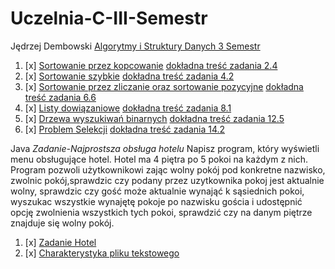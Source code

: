 # Uczelnia-C-III-Semestr
Jędrzej Dembowski
[Algorytmy i Struktury Danych 3 Semestr](https://inf.ug.edu.pl/~zylinski/dydaktyka/index.html)
 1. [x] [Sortowanie przez kopcowanie](C/aisd_zad1.c) [dokładna treść zadania 2.4](https://inf.ug.edu.pl/~zylinski/dydaktyka/AiSD/ALL_02.pdf)
 2. [x] [Sortowanie szybkie](C/aisd_zad2.c) [dokładna treść zadania 4.2](https://inf.ug.edu.pl/~zylinski/dydaktyka/AiSD/ALL_04.pdf)
 3. [x] [Sortowanie przez zliczanie oraz sortowanie pozycyjne](C/aisd_zad3.c) [dokładna treść zadania 6.6](https://inf.ug.edu.pl/~zylinski/dydaktyka/AiSD/ALL_06.pdf)
 4. [x] [Listy dowiązaniowe](C/aisd_zad4.c) [dokładna treść zadania 8.1](https://inf.ug.edu.pl/~zylinski/dydaktyka/AiSD/ALL_08.pdf)
 5. [x] [Drzewa wyszukiwań binarnych](C/aisd_zad6.c) [dokładna treść zadania 12.5](https://inf.ug.edu.pl/~zylinski/dydaktyka/AiSD/ALL_12.pdf)
 6. [x] [Problem Selekcji](C/aisd_zad7.cpp) [dokładna treść zadania 14.2](https://inf.ug.edu.pl/~zylinski/dydaktyka/AiSD/ALL_14.pdf)

Java
*Zadanie-Najprostsza obsługa hotelu*
Napisz program, który wyświetli menu obsługujące hotel. Hotel ma 4 piętra po 5 pokoi na każdym z nich. 
Program pozwoli użytkownikowi zając wolny pokój pod konkretne nazwisko, zwolnic pokój,sprawdzic czy podany przez uzytkownika pokoj jest aktualnie wolny, 
sprawdzic czy gość może aktualnie wynająć k sąsiednich pokoi, wyszukac wszystkie wynajętę pokoje po nazwisku gościa i udostępnić opcję zwolnienia wszystkich tych pokoi, 
sprawdzić czy na danym piętrze znajduje się wolny pokój. 
1. [x] [Zadanie Hotel](Java/Program.java)
2. [x] [Charakterystyka pliku tekstowego](Java/Program2.java)
